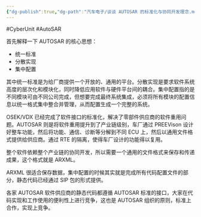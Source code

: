 ```yaml
---
{"dg-publish":true,"dg-path":"汽车电子/谈谈 AUTOSAR 的标准化与协同开发理念.md","permalink":"/汽车电子/谈谈 AUTOSAR 的标准化与协同开发理念/","created":"2024-06-28T09:02:22.000+08:00","updated":"2024-11-18T10:59:13.000+08:00"}
---
```


#CyberUnit #AutoSAR

首先解释一下 AUTOSAR 的核心思想：

- 统一标准
- 分散实现
- 集中配置

其中统一标准是为给厂商提供一个开放的、通用的平台。分散实现是要求软件系统高度的层次化和模块化，同时降低应用软件与硬件平台间的耦合。集中配置指的是不同模块可由不同公司完成，但想要完成最终系统集成，必须将所有模块的配置信息以统一格式集中整合并管理，从而配置生成一个完整的系统。

OSEK/VDX 已经完成了软件接口的标准化，解决了零部件供应商的软件重用问题。AUTOSAR 则是将软件重用提升到了产业链级别，车厂通过 PREEVison 设计好整车功能，然后将功能、通信、诊断等分解到不同 ECU 上，然后以通用文件格式提供给供应商。通过 RTE 的隔离，使得车厂设计的功能得以复用。

整个软件依赖整个产业链的协同开发，所以需要一个通用的文件格式来保存和传递成果，这个格式就是 ARXML。

ARXML 很适合保存数据，集中配置的时候其实就是完成所有代码配置文件的部分，静态代码已经通过 SIP 包的形式提供。

各家 AUTOSAR 软件供应商的静态代码都遵循 AUTOSAR 标准的接口，大家在代码实现和工作使用的便利性上进行竞争，这也是 AUTOSAR 组织的原则，标准上合作，实现上竞争。
